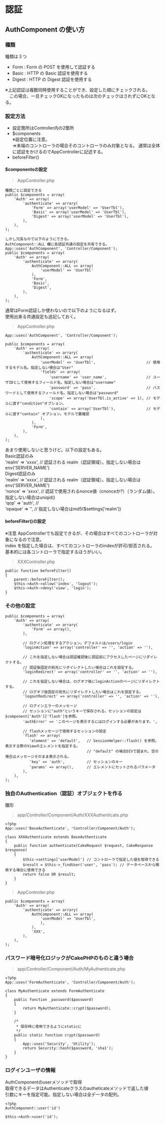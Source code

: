 # 認証

## AuthComponent の使い方

### 種類
種類は３つ
- Form   : Form の POST を使用して認証する
- Basic  : HTTP の Basic 認証を使用する
- Digest : HTTP の Digest 認証を使用する

※上記認証は複数同時使用することができ、設定した順にチェックされる。  
　この場合、一旦チェックOKになったものは次のチェックはされずにOKとなる。  

### 設定方法
- 設定箇所はController内の2箇所
- $components  
※設定位置に注意。  
=>末端のコントローラの場合そのコントローラのみ対象となる。
通常は全体に認証をかけるのでAppControllerに記述する。  
- beforeFilter()  

#### $componentsの設定  

> AppController.php  

```
種類ごとに設定できる
public $components = array(
    'Auth' => array(
        'authenticate' => arrary(
            'Form' => array('userModel' => 'UserTbl'),
            'Basic' => array('userModel' => 'UserTbl'),
            'Digest' => array('userModel' => 'UserTbl'),
        ),
    ),
);

しかし冗長なので以下のようにできる。
AuthComponent::ALL 欄に各認証共通の設定を共有できる。
App::uses('AuthComponent', 'Controller/Component');
public $components = array(
    'Auth' => array(
        'authenticate' => arrary(
            AuthComponent::ALL => array(
                'userModel' => 'UserTbl'
            ),
            'Form',
            'Basic',
            'Digest',
        ),
    ),
);
```

通常はForm認証しか使わないので以下のようになるはず。  
使用出来る共通設定も追記しておく。  
> AppController.php  

```
App::uses('AuthComponent', 'Controller/Component');

public $components = array(
    'Auth' => array(
        'authenticate' => arrary(
            AuthComponent::ALL => array(
                'userModel' => 'UserTbl',                       // 使用するモデル名。指定しない場合は"User"
                'fields' => array(
                    'username' => 'user_name',                  // ユーザIDとして使用するフィールド名。指定しない場合は"username"
                    'password' => 'pass',                       // パスワードとして使用するフィールド名。指定しない場合は"password"
                    'scope' => array('UserTbl.is_active' => 1), // モデルに渡す"condition"オプション。
                    'contain' => array('UserTbl'),              // モデルに渡す"contain" オプション。モデルで要確認
                ),
            ),
            'Form',
        ),
    ),
);
```

あまり使用しないと思うけど。以下の設定もある。  
Basic認証のみ  
'realm' => 'xxxx',  // 認証される realm（認証領域）。指定しない場合はenv('SERVER_NAME')  
Digest認証のみ  
'realm'  => 'xxxx', // 認証される realm（認証領域）。指定しない場合はenv('SERVER_NAME')  
'nonce'  => 'xxxx', // 認証で使用されるnonce値（cnonceか?）（ランダム値）。指定しない場合はuniqid()  
'qop'    => 'auth', //  
'opaque' => '', // 指定しない場合はmd5($settings['realm'])  


#### beforeFilter()の設定  

※注意 AppControllerでも設定できるが、その場合はすべてのコントローラが対象になるので注意。  
index を指定した場合は、すべてのコントローラのindexが許可/拒否される。  
基本的には各コントローラで指定するほうがいい。  

> XXXController.php

```
public function beforeFilter()
{
    parent::beforeFilter();
    $this->Auth->allow('index', 'logout');
    $this->Auth->deny('view', 'login');
}
```


### その他の設定
```
public $components = array(
    'Auth' => array(
        'authenticate' => arrary(
            'Form' => array(),
        ),

        // ログイン処理をするアクション。デフォルトは/users/login
        'loginAction' => array('controller' => '', 'action' => ''),

        // これを指定しない場合は認証確認後に認証前にアクセスしたページにリダイレクトする。
        // 認証後固定の宛先にリダイレクトしたい場合はこれを設定する。
        'loginRedirect' => array('controller' => '', 'action' => ''),

        // これを指定しない場合は、ログオフ後にloginActionのページにリダイレクトする。
        // ログオフ後固定の宛先にリダイレクトしたい場合はこれを設定する。
        'logoutRedirect' => array('controller' => '', 'action' => ''),

        // ログインエラーのメッセージ
        // セッションに"auth"というキーで保存される。セッションの設定は$component['Auth']['flash']を参照。
        'authError' => 'このページを表示するにはログインする必要があります。',

        // flashメッセージで使用するセッションの設定
        'flash' => array(
           'element' => 'default',   // SessionHelper::flash() を参照。表示する際のViewのエレメントを指定する。
                                     // "default" の場合DIVで囲まれ、空の場合はメッセージそのまま表示される。
           'key' => 'auth',          // セッションのキー
           'params' => array(),      // エレメントにセットされるパラメータ
        ),
    ),
);

```


### 独自のAuthentication（認証）オブジェクトを作る

雛形  

> app/Controller/Component/Auth/XXXAuthenticate.php

```
<?php
App::uses('BaseAuthenticate', 'Controller/Component/Auth');

class XXXAuthenticate extends BaseAuthenticate
{
    public function authenticate(CakeRequest $request, CakeResponse $response)
    {
        $this->settings['userModel'] // コントローラで指定した値を取得できる
        $result = $this->_findUser('user', 'pass'); // データベースから検索する場合に使用できる
        return false OR $result;
    }
}
```  

> AppController.php

```
public $components = array(
    'Auth' => array(
        'authenticate' => arrary(
            AuthComponent::ALL => array(
                'userModel' => 'UserTbl',
                ),
            ),
            'XXX',
        ),
    ),
);
```

### パスワード暗号化ロジックがCakePHPのものと違う場合

> app/Controller/Component/Auth/MyAuthenticate.php

```
<?php
App::uses('FormAuthenticate', 'Controller/Component/Auth');

class MyAuthenticate extends FormAuthenticate
{
    public function _password($password)
    {
        return MyAuthenticate::crypt($password);
    }

    /*
     * 保存時に使用できるようにstaticに
     */
    public static function crypt($password)
    {
        App::uses('Security', 'Utility');
        return Security::hash($password, 'sha1');
    }
}
```  

### ログインユーザの情報

AuthComponentのuserメソッドで取得  
取得できるデータはAuthenticateクラスのautheticateメソッドで返した値  
引数にキーを指定可能。指定しない場合は全データの配列。
```
<?php
AuthComponent::user('id')

$this->Auth->user('id');
```
